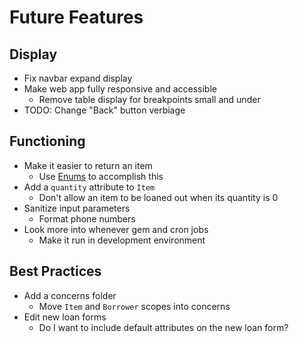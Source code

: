 # Future Features

## Display

- Fix navbar expand display
- Make web app fully responsive and accessible
  - Remove table display for breakpoints small and under
- TODO: Change "Back" button verbiage

## Functioning

- Make it easier to return an item
  - Use [Enums](https://api.rubyonrails.org/v5.2.3/classes/ActiveRecord/Enum.html) to accomplish this
- Add a `quantity` attribute to `Item`
  - Don't allow an item to be loaned out when its quantity is 0
- Sanitize input parameters
  - Format phone numbers
- Look more into whenever gem and cron jobs
  - Make it run in development environment

## Best Practices

- Add a concerns folder
  - Move `Item` and `Borrower` scopes into concerns
- Edit new loan forms
  - Do I want to include default attributes on the new loan form?
